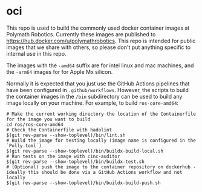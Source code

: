 # oci
This repo is used to build the commonly used docker container images at Polymath Robotics. Currently these images are published to https://hub.docker.com/u/polymathrobotics. This repo is intended for public images that we share with others, so please don't put
anything specific to internal use in this repo.

The images with the `-amd64` suffix are for intel linux and mac machines, and the `-arm64` images for for Apple Mx silicon.

Normally it is expected that you just use the GitHub Actions pipelines that have been configured in `.github/workflows`. However, the scripts to build the container images in the `/bin` subdirectory can be used to build any image locally on your machine. For example, to build `ros-core-amd64`:

```
# Make the current working directory the location of the Containerfile for the image you want to build
cd ros/ros-core-amd64
# Check the Containerfile with hadolint
$(git rev-parse --show-toplevel)/bin/lint.sh
# Build the image for testing locally (image name is configured in the `Polly.toml`)
$(git rev-parse --show-toplevel)/bin/buildx-build-local.sh
# Run tests on the image with cinc-auditor
$(git rev-parse --show-toplevel)/bin/buildx-test.sh
# (Optional) push the image to the container repository on dockerhub - ideally this should be done via a GitHub Actions workflow and not locally
$(git rev-parse --show-toplevel)/bin/buildx-build-push.sh
```
